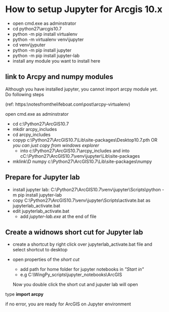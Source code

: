 # How to setup Jupyter for Arcgis 10.x

+ open cmd.exe as adminstrator
 + cd python27\arcgis10.7
 + python -m pip install virtualenv
 + python -m virtualenv venv\jupyter
 + cd venv\jyputer
 + python -m pip install jupyter
 + python -m pip install jupyter-lab
 + install any module you want to install here

## link to Arcpy and numpy modules

Although you have installed jupyter, you cannot import arcpy module yet. Do following steps

(ref: https:\\notesfromthelifeboat.com\post\arcpy-virtualenv\)

open cmd.exe as adminstrator
+ cd c:\Python27\ArcGIS10.7
+ mkdir arcpy_includes
+ cd arcpy_includes
+ copyp c:\Python27\ArcGIS10.7\Lib\site-packages\Desktop10.7.pth  OR _you can just copy from windows explorer_
  - into c:\Python27\ArcGIS10.7\arcpy_includes and into cC:\Python27\ArcGIS10.7\venv\jupyter\Lib\site-packages 
+ mklink\D numpy c:\Python27\ArcGIS10.7\Lib\site-packages\numpy 

## Prepare for Jupyter lab
+ install jupyter lab: C:\Python27\ArcGIS10.7\venv\jupyter\Scripts\python -m pip install jupyter-lab 
+ copy C:\Python27\ArcGIS10.7\venv\jupyter\Scripts\activate.bat as jupyterlab_activate.bat
+ edit jupyterlab_activate.bat
  + add _jupyter-lab.exe_ at the end of file

## Create a widnows short cut for Jupyter lab
+ create a shortcut by right click over jupyterlab_activate.bat file and select shortcut to desktop
+ open properties of the _short cut_
  + add path for home folder for jupyter notebooks in _"Start in"_
  + e.g C:\WingPy_scripts\jupyter_notebooks\ArcGIS
  
  Now you double click the short cut and juputer lab will open

type __import arcpy__

if no error, you are ready for ArcGIS on Jupyter environment
